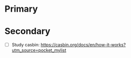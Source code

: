 # Primary

# Secondary

- [ ] Study casbin: https://casbin.org/docs/en/how-it-works?utm_source=pocket_mylist
